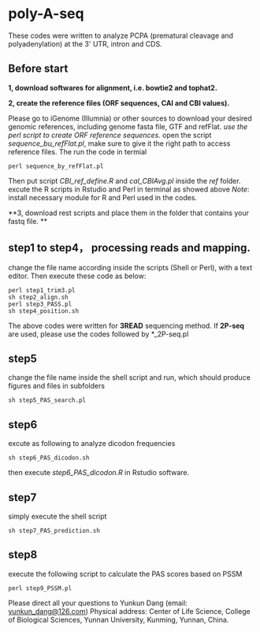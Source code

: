 # poly-A-seq

These codes were written to analyze PCPA (prematural cleavage and polyadenylation) at the 3' UTR, intron and CDS.  

## Before start
**1, download softwares for alignment, i.e. bowtie2 and tophat2.**

**2, create the reference files (ORF sequences, CAI and CBI values).** 

Please go to iGenome (Illumnia) or other sources to download your desired genomic references, including genome fasta file, GTF and refFlat.
*use the perl script to create ORF reference sequences.*
open the script _sequence_bu_refFlat.pl_, make sure to give it the right path to access reference files. The run the code in termial
```
perl sequence_by_refFlat.pl 
```
Then put script _CBI_ref_define.R_ and _cal_CBIAvg.pl_ inside the *ref* folder. excute the R scripts in Rstudio and Perl in terminal as showed above
*Note*: install necessary module for R and Perl used in the codes. 

**3, download rest scripts and place them in the folder that contains your fastq file. **

## step1 to step4， processing reads and mapping.  
change the file name according inside the scripts (Shell or Perl), with a text editor. Then execute these code as below:
```
perl step1_trim3.pl
sh step2_align.sh
perl step3_PASS.pl
sh step4_position.sh
```
The above codes were written for **3READ** sequencing method. If **2P-seq** are used, please use the codes
followed by *\_2P-seq.pl 
## step5
change the file name inside the shell script and run, which should produce figures and files in subfolders
```
sh step5_PAS_search.pl
```
## step6
excute as following to analyze dicodon frequencies
```
sh step6_PAS_dicodon.sh
```
then execute _step6_PAS_dicodon.R_ in Rstudio software.
## step7
simply execute the shell script
```
sh step7_PAS_prediction.sh
```
## step8
execute the following script to calculate the PAS scores based on PSSM
```
perl step9_PSSM.pl
```


Please direct all your questions to Yunkun Dang (email: yunkun_dang@126.com)
Physical address:
Center of Life Science, College of Biological Sciences, Yunnan University, Kunming, Yunnan, China. 
